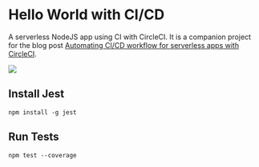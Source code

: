 # Hello World with CI/CD

A serverless NodeJS app using CI with CircleCI. It is a companion project for the blog post [Automating CI/CD workflow for serverless apps with CircleCI](https://serverless.com/blog/ci-cd-workflow-serverless-apps-with-circleci/).

![](http://ec2-35-170-243-199.compute-1.amazonaws.com/jenkins/buildStatus/icon?job=hello-world-ci)

## Install Jest

``` npm install -g jest ```

## Run Tests

``` npm test --coverage ```
